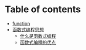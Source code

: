 # Table of contents

* [function](README.md)
* [函数式编程思想](han-shu-shi-bian-cheng-si-xiang/README.md)
  * [什么是函数式编程](han-shu-shi-bian-cheng-si-xiang/shen-me-shi-han-shu-shi-bian-cheng.md)
  * [函数式编程的优点](han-shu-shi-bian-cheng-si-xiang/han-shu-shi-bian-cheng-de-you-dian.md)


